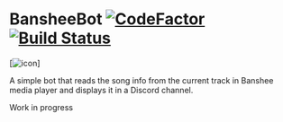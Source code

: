 # BansheeBot [![CodeFactor](https://www.codefactor.io/repository/github/calexil/bansheebot/badge)](https://www.codefactor.io/repository/github/calexil/bansheebot) [![Build Status](https://travis-ci.org/calexil/BansheeBot.svg?branch=master)](https://travis-ci.org/calexil/BansheeBot)
[![icon](https://u.teknik.io/znQBF.png)]

A simple bot that reads the song info from the current track in Banshee media player and displays it in a Discord channel.

Work in progress
